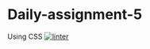# Daily-assignment-5
Using CSS
[![linter](https://github.com/Santiago-zavala-barrett/Daily-assignment-5/workflows/linter/badge.svg)](https://github.com/marketplace/actions/super-linter)
